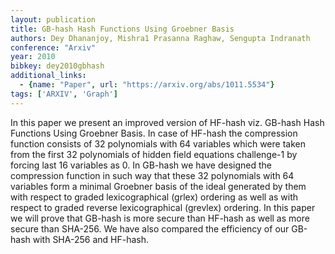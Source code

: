 ```yaml
---
layout: publication
title: GB-hash Hash Functions Using Groebner Basis
authors: Dey Dhananjoy, Mishra1 Prasanna Raghaw, Sengupta Indranath
conference: "Arxiv"
year: 2010
bibkey: dey2010gbhash
additional_links:
  - {name: "Paper", url: "https://arxiv.org/abs/1011.5534"}
tags: ['ARXIV', 'Graph']
---
```

In this paper we present an improved version of HF-hash viz. GB-hash Hash Functions Using Groebner Basis. In case of HF-hash the compression function consists of 32 polynomials with 64 variables which were taken from the first 32 polynomials of hidden field equations challenge-1 by forcing last 16 variables as 0. In GB-hash we have designed the compression function in such way that these 32 polynomials with 64 variables form a minimal Groebner basis of the ideal generated by them with respect to graded lexicographical (grlex) ordering as well as with respect to graded reverse lexicographical (grevlex) ordering. In this paper we will prove that GB-hash is more secure than HF-hash as well as more secure than SHA-256. We have also compared the efficiency of our GB-hash with SHA-256 and HF-hash.
